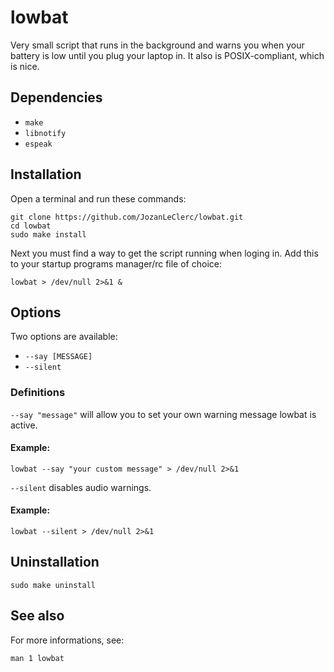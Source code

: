 # lowbat

Very small script that runs in the background and warns you when your battery is low until you plug your laptop in.
It also is POSIX-compliant, which is nice.

## Dependencies

+ `make`
+ `libnotify`
+ `espeak`

## Installation

Open a terminal and run these commands:

```shell
git clone https://github.com/JozanLeClerc/lowbat.git
cd lowbat
sudo make install
```

Next you must find a way to get the script running when loging in. Add this to your startup programs manager/rc file of choice:

```shell
lowbat > /dev/null 2>&1 &
```

## Options

Two options are available:

+ `--say [MESSAGE]`
+ `--silent`

### Definitions

`--say "message"` will allow you to set your own warning message lowbat is active.

#### Example:

```shell
lowbat --say "your custom message" > /dev/null 2>&1
```

`--silent` disables audio warnings.

#### Example:

```shell
lowbat --silent > /dev/null 2>&1
```

## Uninstallation

```shell
sudo make uninstall
```

## See also

For more informations, see:

```shell
man 1 lowbat
```